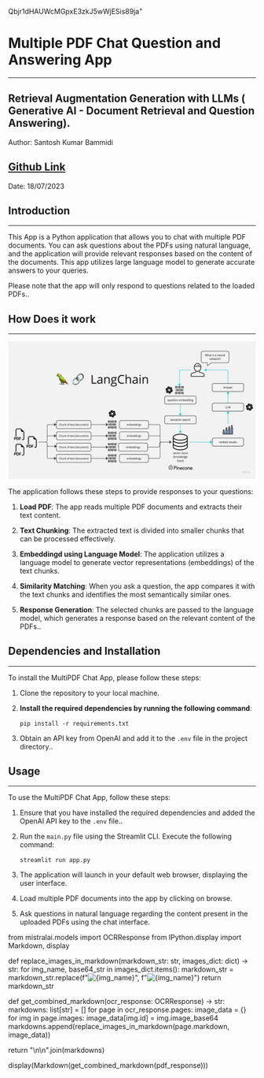 Qbjr1dHAUWcMGpxE3zkJ5wWjESis89ja"  
# Multiple PDF Chat Question and Answering App
---------------------------------------------

## Retrieval Augmentation Generation with LLMs ( Generative AI - Document Retrieval and Question Answering).

Author: Santosh Kumar Bammidi

[Github Link](https://github.com/santoshbammidi07/querry_multiple_docs_using_langchains_llms.git)
-
Date: 18/07/2023

## Introduction
----------------
This App is a Python application that allows you to chat with multiple PDF documents. You can ask questions about the PDFs using natural language, and the application will provide relevant responses based on the content of the documents. This app utilizes large language model to generate accurate answers to your queries.

Please note that the app will only respond to questions related to the loaded PDFs..

## How Does it work 
--------------------

![MultiPDF Chat App Diagram](./docs/PDF-LangChain.jpg)

The application follows these steps to provide responses to your questions:

1. **Load PDF**: The app reads multiple PDF documents and extracts their text content.

2. **Text Chunking**: The extracted text is divided into smaller chunks that can be processed effectively.
3. **Embeddingd using Language Model**: The application utilizes a language model to generate vector representations (embeddings) of the text chunks.

4. **Similarity Matching**: When you ask a question, the app compares it with the text chunks and identifies the most semantically similar ones.

5. **Response Generation**: The selected chunks are passed to the language model, which generates a response based on the relevant content of the PDFs..

## Dependencies and Installation
----------------------------------
To install the MultiPDF Chat App, please follow these steps:

1. Clone the repository to your local machine.

2. **Install the required dependencies by running the following command**:
   ```
   pip install -r requirements.txt
   ```

3. Obtain an API key from OpenAI and add it to the `.env` file in the project directory..

## Usage
-----------
To use the MultiPDF Chat App, follow these steps:

1. Ensure that you have installed the required dependencies and added the OpenAI API key to the `.env` file..

2. Run the `main.py` file using the Streamlit CLI. Execute the following command:
   ```
   streamlit run app.py
   ```

3. The application will launch in your default web browser, displaying the user interface.

4. Load multiple PDF documents into the app by clicking on browse.

5. Ask questions in natural language regarding the content present in the uploaded PDFs using the chat interface.




from mistralai.models import OCRResponse
from IPython.display import Markdown, display

def replace_images_in_markdown(markdown_str: str, images_dict: dict) -> str:
    for img_name, base64_str in images_dict.items():
        markdown_str = markdown_str.replace(f"![{img_name}]({img_name})", f"![{img_name}]({base64_str})")
    return markdown_str

def get_combined_markdown(ocr_response: OCRResponse) -> str:
  markdowns: list[str] = []
  for page in ocr_response.pages:
    image_data = {}
    for img in page.images:
      image_data[img.id] = img.image_base64
    markdowns.append(replace_images_in_markdown(page.markdown, image_data))

  return "\n\n".join(markdowns)

display(Markdown(get_combined_markdown(pdf_response)))
